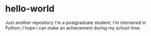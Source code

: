 # hello-world
Just another repository
I'm a postgraduate student;
I'm intersered in Python;
I hope i can make an achievement during my school time. 

